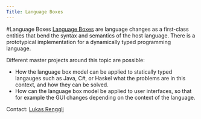 ```yaml
---
Title: Language Boxes
---
```

#Language Boxes
[Language Boxes](%base_url%/research/helvetia/languageboxes) are language changes as a first-class entities that bend the syntax and semantics of the host language. There is a prototypical implementation for a dynamically typed programming language. 

Different master projects around this topic are possible:


-  How the language box model can be applied to statically typed langauges such as Java, C#, or Haskel what the problems are in this context, and how they can be solved.
-  How can the language box model be applied to user interfaces, so that for example the GUI changes depending on the context of the language.

Contact: [Lukas Renggli](%base_url%/staff/lukasrenggli)
